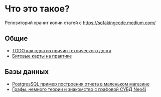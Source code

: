 # Что это такое?

Репозиторий хранит копии статей с https://sofakingcode.medium.com/


## Общие

* [ТОDO как одна из причин технического долга](/posts/todo_problem.md)
* [Битовые карты на практике](/posts/bitmaps.md)

## Базы данных
* [PostgresSQL пример построения отчета в маленьком магазине](/posts/sql_lesson.md)
* [Графы, немного теории и знакомство с графовой СУБД Neo4j](/posts/neo4j_and_graphs.md)

